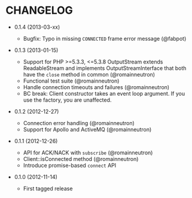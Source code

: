 CHANGELOG
=========

* 0.1.4 (2013-03-xx)

  * Bugfix: Typo in missing `CONNECTED` frame error message (@fabpot)

* 0.1.3 (2013-01-15)

  * Support for PHP >=5.3.3, <=5.3.8
    OutputStream extends ReadableStream and implements
    OutputStreamInterface that both have the `close` method in common
    (@romainneutron)
  * Functional test suite (@romainneutron)
  * Handle connection timeouts and failures (@romainneutron)
  * BC break: Client constructor takes an event loop argument. If you use the
    factory, you are unaffected.

* 0.1.2 (2012-12-27)

  * Connection error handling (@romainneutron)
  * Support for Apollo and ActiveMQ (@romainneutron)

* 0.1.1 (2012-12-26)

  * API for ACK/NACK with `subscribe` (@romainneutron)
  * Client::isConnected method (@romainneutron)
  * Introduce promise-based `connect` API

* 0.1.0 (2012-11-14)

  * First tagged release
